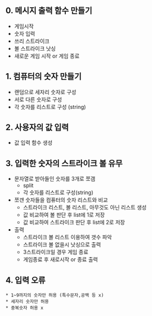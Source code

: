 ## 0. 메시지 출력 함수 만들기
  * 게임시작
  * 숫자 입력
  * 쓰리 스트라이크
  * 볼 스트라이크 낫싱
  * 새로운 게임 시작 or 게임 종료

## 1. 컴퓨터의 숫자 만들기
  * 랜덤으로 세자리 숫자로 구성
  * 서로 다른 숫자로 구성
  * 각 숫자를 리스트로 구성 (string)


## 2. 사용자의 값 입력
  * 값 입력 함수 생성

## 3. 입력한 숫자의 스트라이크 볼 유무
* 문자열로 받아들인 숫자를 3개로 쪼갬
    * split
    * 각 숫자를 리스트로 구성(string)
* 쪼갠 숫자들을 컴퓨터의 숫자 리스트와 비교
    * 스트라이크 리스트, 볼 리스트, 아무것도 아닌 리스트 생성
    * 값 비교하여 볼 판단 후 list에 1로 저장
    * 값 비교하여 스트라이크 판단 후 list에 2로 저장
* 출력
    * 스트라이크 볼 리스트 이용하여 갯수 파악
    * 스트라이크 볼 없을시 낫싱으로 출력
    * 3스트라이크일 경우 게임 종료
    * 게임종료 후 새로시작 or 종료 출력

## 4. 입력 오류
    * 1~9까지의 숫자만 허용 (특수문자,공백 등 x)
    * 세자리 숫자만 허용
    * 중복숫자 허용 x
